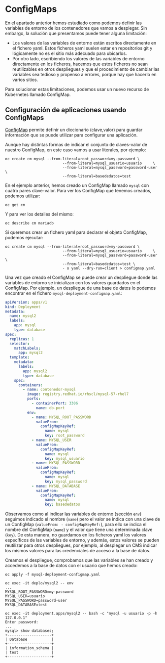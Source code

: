# ConfigMaps

En el apartado anterior hemos estudiado como podemos definir las
variables de entorno de los contenedores que vamos a desplegar. Sin
embargo, la solución que presentamos puede tener alguna limitación:

* Los valores de las variables de entorno están escritos directamente
  en el fichero yaml. Estos ficheros yaml suelen estar en repositorios
  git y lógicamente no es el sitio más adecuado para ubicarlos.
* Por otro lado, escribiendo los valores de las variables de entorno
  directamente en los ficheros, hacemos que estos ficheros no sean
  reutilizables en otros despliegues y que el procedimiento de cambiar
  las variables sea tedioso y propenso a errores, porque hay que
  hacerlo en varios sitios.

Para solucionar estas limitaciones, podemos usar un nuevo recurso de
Kubernetes llamado ConfigMap.

## Configuración de aplicaciones usando ConfigMaps

[ConfigMap](https://kubernetes.io/docs/tasks/configure-pod-container/configure-pod-configmap/)
permite definir un diccionario (clave,valor) para guardar información
que se puede utilizar para configurar una aplicación.

Aunque hay distintas formas de indicar el conjunto de claves-valor de
nuestro ConfigMap, en este caso vamos a usar literales, por ejemplo:

    oc create cm mysql --from-literal=root_password=my-password \
                              --from-literal=mysql_usuario=usuario     \
                              --from-literal=mysql_password=password-user \
                              --from-literal=basededatos=test

En el ejemplo anterior, hemos creado un ConfigMap llamado `mysql`
con cuatro pares clave-valor. Para ver los ConfigMap que tenemos
creados, podemos utilizar:

    oc get cm

Y para ver los detalles del mismo:

    oc describe cm mariadb

Si queremos crear un fichero yaml para declarar el objeto ConfigMap, podemos ejecutar:

    oc create cm mysql --from-literal=root_password=my-password \
                              --from-literal=mysql_usuario=usuario     \
                              --from-literal=mysql_password=password-user \
                              --from-literal=basededatos=test \
                              - o yaml --dry-run=client > configmap.yaml

  
Una vez que creado el ConfigMap se puede crear un despliegue donde las
variables de entorno se inicializan con los valores guardados en
el ConfigMap. Por ejemplo, un despliegue de una base de datos lo
podemos encontrar en el fichero
`mysql-deployment-configmap.yaml`:

```yaml
apiVersion: apps/v1
kind: Deployment
metadata:
  name: mysql2
  labels:
    app: mysql
    type: database
spec:
  replicas: 1
  selector:
    matchLabels:
      app: mysql2
  template:
    metadata:
      labels:
        app: mysql2
        type: database
    spec:
      containers:
        - name: contenedor-mysql
          image: registry.redhat.io/rhscl/mysql-57-rhel7
          ports:
            - containerPort: 3306
              name: db-port
          env:
            - name: MYSQL_ROOT_PASSWORD
              valueFrom:
                configMapKeyRef:
                  name: mysql
                  key: root_password
            - name: MYSQL_USER
              valueFrom:
                configMapKeyRef:
                  name: mysql
                  key: mysql_usuario
            - name: MYSQL_PASSWORD
              valueFrom:
                configMapKeyRef:
                  name: mysql
                  key: mysql_password
            - name: MYSQL_DATABASE
              valueFrom:
                configMapKeyRef:
                  name: mysql
                  key: basededatos
```

Observamos como al indicar las variables de entorno (sección
`env`) seguimos indicado el nombre (`name`) pero el valor se indica
con una clave de un ConfigMap (`valueFrom: - configMapKeyRef:`), para
ello se indica el nombre del ConfigMap (`name`) y el valor que tiene
una determinada clave (`key`). De esta manera, no guardamos en los
ficheros yaml los valores específicos de las variables de entorno, y
además, estos valores se pueden reutilizar para otros despliegues, por
ejemplo, al desplegar un CMS indicar los mismos valores para las
credenciales de acceso a la base de datos.

Creamos el despliegue, comprobamos que las variables se han creado y accedemos a la base de datos con el usuario que hemos creado:

    oc apply -f mysql-deployment-configmap.yaml

    oc exec -it deplo/mysql2 -- env
    ...
    MYSQL_ROOT_PASSWORD=my-password
    MYSQL_USER=usuario
    MYSQL_PASSWORD=password-user
    MYSQL_DATABASE=test

    oc exec -it deployment.apps/mysql2 -- bash -c "mysql -u usuario -p -h 127.0.0.1"
    Enter password: 
    ...
    mysql> show databases;
    +--------------------+
    | Database           |
    +--------------------+
    | information_schema |
    | test               |
    +--------------------+


    